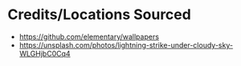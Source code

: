 # Credits/Locations Sourced
- https://github.com/elementary/wallpapers
- https://unsplash.com/photos/lightning-strike-under-cloudy-sky-WLGHjbC0Cq4
